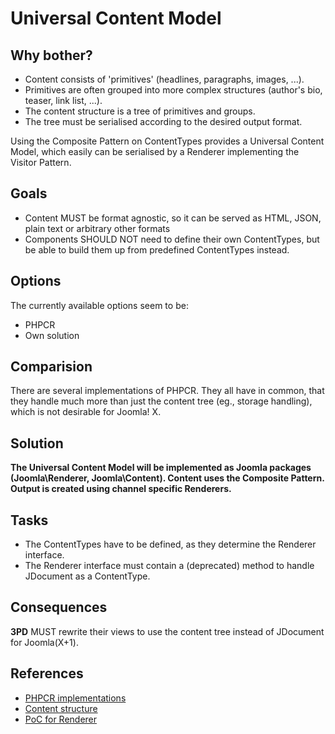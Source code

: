 # Universal Content Model

## Why bother?

  - Content consists of 'primitives' (headlines, paragraphs, images, ...).
  - Primitives are often grouped into more complex structures (author's bio, teaser, link list, ...).
  - The content structure is a tree of primitives and groups.
  - The tree must be serialised according to the desired output format.

Using the Composite Pattern on ContentTypes provides a Universal Content Model,
which easily can be serialised by a Renderer implementing the Visitor Pattern.

## Goals

  - Content MUST be format agnostic, so it can be served as HTML, JSON, plain text or arbitrary other formats
  - Components SHOULD NOT need to define their own ContentTypes,
    but be able to build them up from predefined ContentTypes instead.

## Options

The currently available options seem to be:

  - PHPCR
  - Own solution
  
## Comparision

There are several implementations of PHPCR.
They all have in common, that they handle much more than just the content tree
(eg., storage handling), which is not desirable for Joomla! X.

## Solution

**The Universal Content Model will be implemented as Joomla packages (Joomla\Renderer, Joomla\Content).
Content uses the Composite Pattern. Output is created using channel specific Renderers.**

## Tasks

  - The ContentTypes have to be defined, as they determine the Renderer interface.
  - The Renderer interface must contain a (deprecated) method to handle JDocument as a ContentType. 

## Consequences

**3PD** MUST rewrite their views to use the content tree instead of JDocument for Joomla(X+1).

## References

  - [PHPCR implementations](http://phpcr.github.io/implementations/)
  - [Content structure](http://nibralab.github.io/joomla­architecture/content­structure.html) 
  - [PoC for Renderer](https://github.com/nibralab/joomla­architecture/blob/master/poc/dynamic­renderer.php) 
